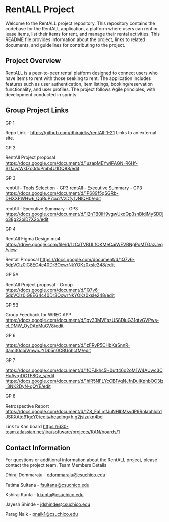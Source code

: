 # RentALL Project
Welcome to the RentALL project repository. This repository contains the codebase for the RentALL application, a platform where users can rent or lease items, list their items for rent, and manage their rental activities. This README file provides information about the project, links to related documents, and guidelines for contributing to the project.

## Project Overview
RentALL is a peer-to-peer rental platform designed to connect users who have items to rent with those seeking to rent. The application includes features such as user authentication, item listings, booking/reservation functionality, and user profiles. The project follows Agile principles, with development conducted in sprints.

## Group Project Links 
GP 1

Repo Link - https://github.com/dhirajdkv/rentAll-1-21
Links to an external site.

GP 2

RentAll Project proposal
https://docs.google.com/document/d/1uzapMEYwiPAGN-R6Hf-SzfJycWkIZc0doPmb4U1DQ88/edit

GP 3

rentAll - Tools Selection - GP3 rentAll - Executive Summary - GP3
https://docs.google.com/document/d/1P689f5qSGRb-DHXXPWHw6_QqRuP7cu2VzDfy1vNlQH0/edit

rentAll - Executive Summary - GP3
https://docs.google.com/document/d/1i2nTB0lH9vgwUxdQp3snBldjMySDDjo38g22oiD7X2o/edit

GP 4

RentAll Figma Design.mp4
https://drive.google.com/file/d/1zCaTVBULfOKMeCaiWEVBNgPoMTGazJvq/view

Rentall Proposal
https://docs.google.com/document/d/1Q7v6-5dpVClz0lG8EG4c40Dr3OxwrNkYOKz0xsIe248/edit

GP 5A

RentAll Project proposal - Group
https://docs.google.com/document/d/1Q7v6-5dpVClz0lG8EG4c40Dr3OxwrNkYOKz0xsIe248/edit

GP 5B

Group Feedback for WREC APP
https://docs.google.com/document/d/1gv33MVEszUS8DluG31qtvGVPws-eLDMW_OyDApMuGV8/edit

GP 6

https://docs.google.com/document/d/1zFRyP5CHbKaSnnR-3am30cbjVmwnJYDb5n0CBUqhcfM/edit

GP 7

https://docs.google.com/document/d/1fCFJkhc5H0utt46o2oM1W4AUwc3CHuAyrgDGTF8Qv_s/edit
https://docs.google.com/document/d/1hlR5NFLYcCB1VqNJfnDuIKphbOC3Iz_3NK2DyN-gQYE/edit

GP 8

Retrospective Report
https://docs.google.com/document/d/1Z8_FaLmfJuNHlbMsvdP9Rnlabhlob1JSRXAtq91geY0/edit#heading=h.g2jsizukn4bd

Link to Kan board
https://630-team.atlassian.net/jira/software/projects/KAN/boards/1



## Contact Information
For questions or additional information about the RentALL project, please contact the project team.
Team Members Details


Dhiraj Dommaraju - ddommaraju@csuchico.edu

Fatima Sultana - fsultana@csuchico.edu

Kshiraj Kunta - kkunta@csuchico.edu

Jayesh Shinde - jdshinde@csuchico.edu

Parag Naik - pnaik1@csuchico.edu
